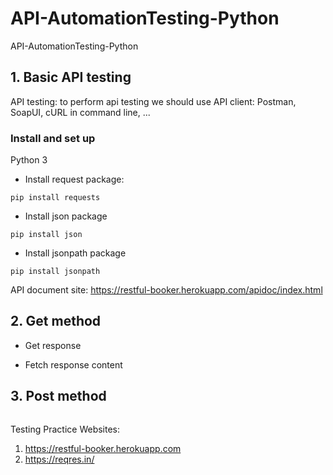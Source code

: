 # API-AutomationTesting-Python
API-AutomationTesting-Python


## 1. Basic API testing

API testing: to perform api testing we should use API client: Postman, SoapUI, cURL in command line, ...

### Install and set up

Python 3

- Install request package:

```pip install requests```
- Install json package

```pip install json```
- Install jsonpath package

```pip install jsonpath```


API document site: https://restful-booker.herokuapp.com/apidoc/index.html

## 2. Get method

- Get response


- Fetch response content


## 3. Post method


```

```


Testing Practice Websites:

1. https://restful-booker.herokuapp.com
2. https://reqres.in/
